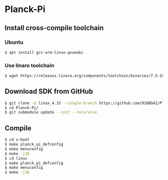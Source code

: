 # Planck-Pi
## Install cross-compile toolchain
### Ubuntu
```bash
$ apt install gcc-arm-linux-gnueabi
```
### Use linaro toolchain
```bash
$ wget https://releases.linaro.org/components/toolchain/binaries/7.5-2019.12/arm-linux-gnueabi/gcc-linaro-7.5.0-2019.12-x86_64_arm-linux-gnueabi.tar.xz
```
## Download SDK from GitHub
```bash
$ git clone -b linux_4.15 --single-branch https://github.com/916BGAI/Planck-Pi.git
$ cd Planck-Pi/
$ git submodule update --init --recursive
```
## Compile
```bash
$ cd u-boot
$ make planck_pi_defconfig
$ make menuconfig
$ make -j16
$ cd linux
$ make planck_pi_defconfig
$ make menuconfig
$ make -j16
```

